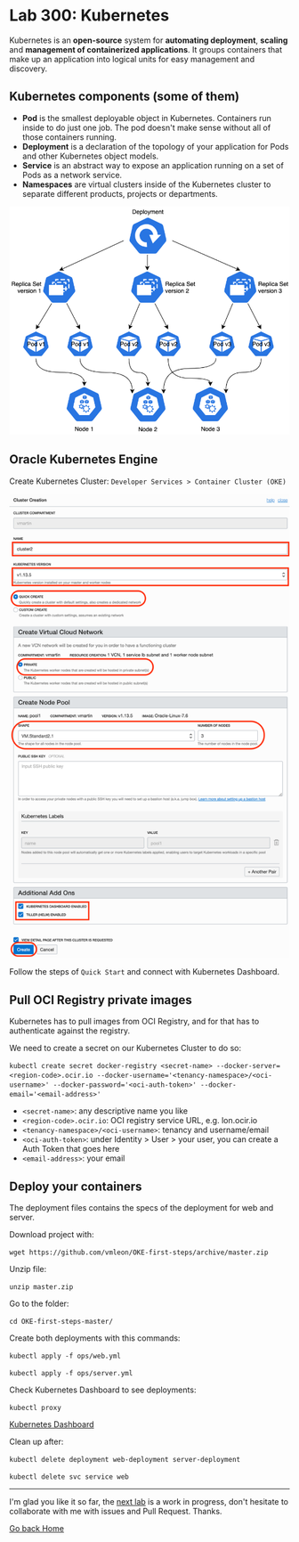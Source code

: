# Lab 300: Kubernetes

Kubernetes is an **open-source** system for **automating deployment**, **scaling** and **management of containerized applications**. It groups containers that make up an application into logical units for easy management and discovery.

## Kubernetes components (some of them)

- **Pod** is the smallest deployable object in Kubernetes. Containers run inside to do just one job. The pod doesn't make sense without all of those containers running.
- **Deployment** is a declaration of the topology of your application for Pods and other Kubernetes object models.
- **Service** is an abstract way to expose an application running on a set of Pods as a network service.
- **Namespaces** are virtual clusters inside of the Kubernetes cluster to separate different products, projects or departments.

![Kubernetes Overview](../images/kubernetes-basic-deployment.png)

## Oracle Kubernetes Engine

Create Kubernetes Cluster: `Developer Services > Container Cluster (OKE)`

![OKE cluster creation](../images/okeclustercreation.png)

Follow the steps of `Quick Start` and connect with Kubernetes Dashboard.

## Pull OCI Registry private images

Kubernetes has to pull images from OCI Registry, and for that has to authenticate against the registry.

We need to create a secret on our Kubernetes Cluster to do so:

`kubectl create secret docker-registry <secret-name> --docker-server=<region-code>.ocir.io --docker-username='<tenancy-namespace>/<oci-username>' --docker-password='<oci-auth-token>' --docker-email='<email-address>'`

- `<secret-name>`: any descriptive name you like
- `<region-code>.ocir.io`: OCI registry service URL, e.g. lon.ocir.io
- `<tenancy-namespace>/<oci-username>`: tenancy and username/email
- `<oci-auth-token>`: under Identity > User > your user, you can create a Auth Token that goes here
- `<email-address>`: your email

## Deploy your containers

The deployment files contains the specs of the deployment for web and server.

Download project with:

`wget https://github.com/vmleon/OKE-first-steps/archive/master.zip`

Unzip file:

`unzip master.zip`

Go to the folder:

`cd OKE-first-steps-master/`

Create both deployments with this commands:

`kubectl apply -f ops/web.yml`

`kubectl apply -f ops/server.yml`

Check Kubernetes Dashboard to see deployments:

`kubectl proxy`

[Kubernetes Dashboard](http://localhost:8001/api/v1/namespaces/kube-system/services/https:kubernetes-dashboard:/proxy/)


Clean up after:

`kubectl delete deployment web-deployment server-deployment`

`kubectl delete svc service web`

---

I'm glad you like it so far, the [next lab](../lab400/README.md) is a work in progress, don't hesitate to collaborate with me with issues and  Pull Request. Thanks.

[Go back Home](../README.md)

